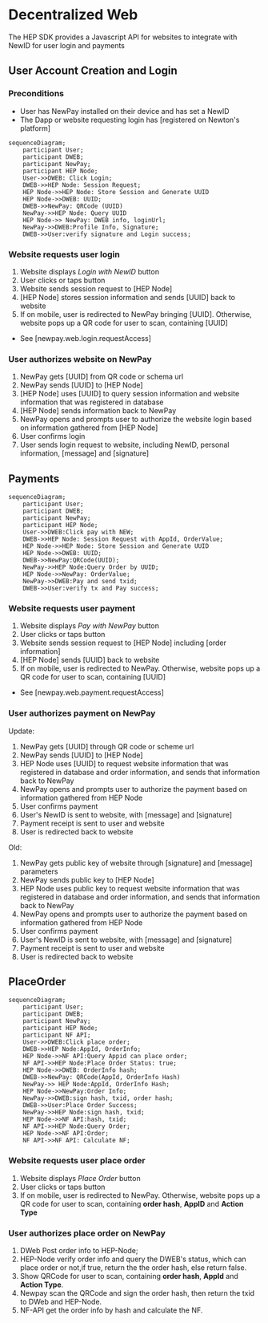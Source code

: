 # Decentralized Web

The HEP SDK provides a Javascript API for websites to integrate with NewID for user login and payments

## User Account Creation and Login

### Preconditions

* User has NewPay installed on their device and has set a NewID
* The Dapp or website requesting login has [registered on Newton's platform]

```mermaid
sequenceDiagram;
    participant User;
    participant DWEB;
	participant NewPay;
	participant HEP Node;
    User->>DWEB: Click Login;
    DWEB->>HEP Node: Session Request;
    HEP Node->>HEP Node: Store Session and Generate UUID
    HEP Node->>DWEB: UUID;
    DWEB->>NewPay: QRCode (UUID)
    NewPay->>HEP Node: Query UUID
    HEP Node->> NewPay: DWEB info, loginUrl;
    NewPay->>DWEB:Profile Info, Signature;
    DWEB->>User:verify signature and Login success;
```

### Website requests user login

1. Website displays *Login with NewID* button
2. User clicks or taps button
3. Website sends session request to [HEP Node]
4. [HEP Node] stores session information and sends [UUID] back to website
5. If on mobile, user is redirected to NewPay bringing [UUID]. Otherwise, website pops up a QR code for user to scan, containing [UUID]

* See [newpay.web.login.requestAccess]

### User authorizes website on NewPay

1. NewPay gets [UUID] from QR code or schema url
2. NewPay sends [UUID] to [HEP Node]
3. [HEP Node] uses [UUID] to query session information and website information that was registered in database
4. [HEP Node] sends information back to NewPay
5. NewPay opens and prompts user to authorize the website login based on information gathered from [HEP Node]
6. User confirms login
7. User sends login request to website, including NewID, personal information, [message] and [signature]

## Payments

```mermaid
sequenceDiagram;
    participant User;
    participant DWEB;
	participant NewPay;
	participant HEP Node;
	User->>DWEB:Click pay with NEW;
	DWEB->>HEP Node: Session Request with AppId, OrderValue;
    HEP Node->>HEP Node: Store Session and Generate UUID
    HEP Node->>DWEB: UUID;
	DWEB->>NewPay:QRCode(UUID);
	NewPay->>HEP Node:Query Order by UUID;
	HEP Node->>NewPay: OrderValue;
	NewPay->>DWEB:Pay and send txid;
	DWEB->>User:verify tx and Pay success;
```

### Website requests user payment

1. Website displays *Pay with NewPay* button
2. User clicks or taps button
3. Website sends session request to [HEP Node] including [order information]
4. [HEP Node] sends [UUID] back to website
3. If on mobile, user is redirected to NewPay. Otherwise, website pops up a QR code for user to scan, containing [UUID]

* See [newpay.web.payment.requestAccess]

### User authorizes payment on NewPay

Update:

1. NewPay gets [UUID] through QR code or scheme url
2. NewPay sends [UUID] to [HEP Node]
3. HEP Node uses [UUID] to request website information that was registered in database and order information, and sends that information back to NewPay
4. NewPay opens and prompts user to authorize the payment based on information gathered from HEP Node
5. User confirms payment
6. User's NewID is sent to website, with [message] and [signature]
7. Payment receipt is sent to user and website
7. User is redirected back to website

Old: 

1. NewPay gets public key of website through [signature] and [message] parameters
2. NewPay sends public key to [HEP Node]
3. HEP Node uses public key to request website information that was registered in database and order information, and sends that information back to NewPay
4. NewPay opens and prompts user to authorize the payment based on information gathered from HEP Node
5. User confirms payment
6. User's NewID is sent to website, with [message] and [signature]
7. Payment receipt is sent to user and website
7. User is redirected back to website

## PlaceOrder

```mermaid
sequenceDiagram;
	participant User;
	participant DWEB;
	participant NewPay;
	participant HEP Node;
	participant NF API;
	User->>DWEB:Click place order;
	DWEB->>HEP Node:AppId, OrderInfo;
	HEP Node->>NF API:Query Appid can place order;
	NF API->>HEP Node:Place Order Status: true;
	HEP Node->>DWEB: OrderInfo hash;
	DWEB->>NewPay: QRCode(AppId, OrderInfo Hash)
	NewPay->> HEP Node:AppId, OrderInfo Hash;
	HEP Node->>NewPay:Order Info;
	NewPay->>DWEB:sign hash, txid, order hash;
	DWEB->>User:Place Order Success;
	NewPay->>HEP Node:sign hash, txid;
	HEP Node->>NF API:hash, txid;
	NF API->>HEP Node:Query Order;
	HEP Node->>NF API:Order;
	NF API->>NF API: Calculate NF;
```

### Website requests user place order

1. Website displays *Place Order* button
2. User clicks or taps button
3. If on mobile, user is redirected to NewPay. Otherwise, website pops up a QR code for user to scan, containing **order hash**, **AppID** and **Action Type**

### User authorizes place order on NewPay

1. DWeb Post order info to HEP-Node;
2. HEP-Node verify order info and query the DWEB's status, which can place order or not,if true, return the the order hash, else return false.
3. Show QRCode for user to scan, containing **order hash**, **AppId** and **Action Type**.
4. Newpay scan the QRCode and sign the order hash, then return the txid to DWeb and HEP-Node.
5. NF-API get the order info by hash and calculate the NF.

